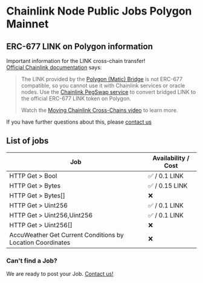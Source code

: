 # Chainlink Node Public Jobs Polygon Mainnet

## ERC-677 LINK on Polygon information

Important information for the LINK cross-chain transfer!  
[Official Chainlink documentation](https://docs.chain.link/resources/link-token-contracts/#polygon-mainnet) says:

> The LINK provided by the [Polygon (Matic) Bridge](https://wallet.polygon.technology/polygon/bridge/) is not ERC-677 compatible, so you cannot use it with Chainlink services or oracle nodes. Use the [Chainlink PegSwap service](https://pegswap.chain.link/) to convert bridged LINK to the official ERC-677 LINK token on Polygon.
>
> Watch the [Moving Chainlink Cross-Chains video](https://www.youtube.com/watch?v=WKvIGkBWRUA) to learn more.

If you have further questions about this, please [contact us](#have-some-questions-or-problems)

## List of jobs

| Job                                                        | Availability / Cost |
| ---------------------------------------------------------- | ------------------- |
| HTTP Get > Bool                                            | ✅ / 0.1 LINK       |
| HTTP Get > Bytes                                           | ✅ / 0.15 LINK      |
| HTTP Get > Bytes[]                                         | ❌                  |
| HTTP Get > Uint256                                         | ✅ / 0.1 LINK       |
| HTTP Get > Uint256,Uint256                                 | ✅ / 0.1 LINK       |
| HTTP Get > Uint256[]                                       | ❌                  |
| AccuWeather Get Current Conditions by Location Coordinates | ❌                  |

### Can't find a Job?

We are ready to post your Job. [Contact us!](https://github.com/oraclelabs-link/chainlink-node-public-jobs#contact-us)
